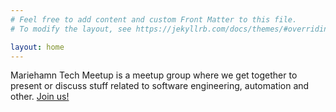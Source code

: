 ```yaml
---
# Feel free to add content and custom Front Matter to this file.
# To modify the layout, see https://jekyllrb.com/docs/themes/#overriding-theme-defaults

layout: home
---
```


Mariehamn Tech Meetup is a meetup group where we get together to present or discuss stuff related to software engineering, automation and other. [Join us!](https://www.meetup.com/Mariehamn-Tech-Meetup/)